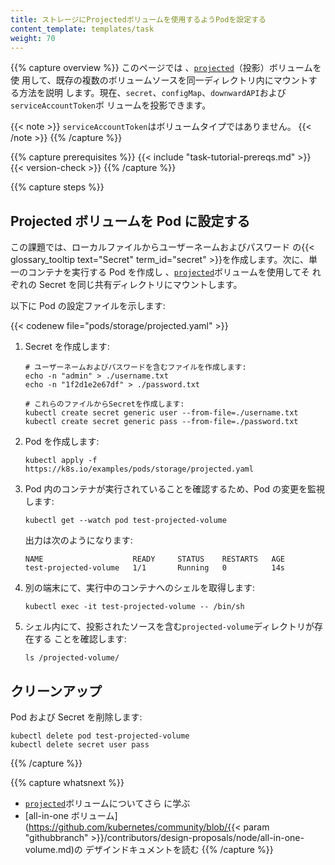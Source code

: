 ```yaml
---
title: ストレージにProjectedボリュームを使用するようPodを設定する
content_template: templates/task
weight: 70
---
```


{{% capture overview %}} このページでは
、[`projected`](/docs/concepts/storage/volumes/#projected)（投影）ボリュームを使
用して、既存の複数のボリュームソースを同一ディレクトリ内にマウントする方法を説明
します。現在、`secret`、`configMap`、`downwardAPI`および`serviceAccountToken`ボ
リュームを投影できます。

{{< note >}} `serviceAccountToken`はボリュームタイプではありません。
{{< /note >}} {{% /capture %}}

{{% capture prerequisites %}} {{< include "task-tutorial-prereqs.md" >}}
{{< version-check >}} {{% /capture %}}

{{% capture steps %}}

## Projected ボリュームを Pod に設定する

この課題では、ローカルファイルからユーザーネームおよびパスワード
の{{< glossary_tooltip text="Secret" term_id="secret" >}}を作成します。次に、単
一のコンテナを実行する Pod を作成し
、[`projected`](/docs/concepts/storage/volumes/#projected)ボリュームを使用してそ
れぞれの Secret を同じ共有ディレクトリにマウントします。

以下に Pod の設定ファイルを示します:

{{< codenew file="pods/storage/projected.yaml" >}}

1. Secret を作成します:

   ```shell
   # ユーザーネームおよびパスワードを含むファイルを作成します:
   echo -n "admin" > ./username.txt
   echo -n "1f2d1e2e67df" > ./password.txt

   # これらのファイルからSecretを作成します:
   kubectl create secret generic user --from-file=./username.txt
   kubectl create secret generic pass --from-file=./password.txt
   ```

1. Pod を作成します:

   ```shell
   kubectl apply -f https://k8s.io/examples/pods/storage/projected.yaml
   ```

1. Pod 内のコンテナが実行されていることを確認するため、Pod の変更を監視します:

   ```shell
   kubectl get --watch pod test-projected-volume
   ```

   出力は次のようになります:

   ```
   NAME                    READY     STATUS    RESTARTS   AGE
   test-projected-volume   1/1       Running   0          14s
   ```

1. 別の端末にて、実行中のコンテナへのシェルを取得します:

   ```shell
   kubectl exec -it test-projected-volume -- /bin/sh
   ```

1. シェル内にて、投影されたソースを含む`projected-volume`ディレクトリが存在する
   ことを確認します:

   ```shell
   ls /projected-volume/
   ```

## クリーンアップ

Pod および Secret を削除します:

```shell
kubectl delete pod test-projected-volume
kubectl delete secret user pass
```

{{% /capture %}}

{{% capture whatsnext %}}

- [`projected`](/docs/concepts/storage/volumes/#projected)ボリュームについてさら
  に学ぶ
- [all-in-one ボリューム](https://github.com/kubernetes/community/blob/{{< param
  "githubbranch" >}}/contributors/design-proposals/node/all-in-one-volume.md)の
  デザインドキュメントを読む {{% /capture %}}
